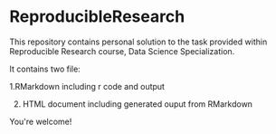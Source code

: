 # ReproducibleResearch

This repository contains personal solution to the task provided within Reproducible Research course, Data Science Specialization.

It contains two file:

1.RMarkdown including r code and output	

2. HTML document including generated ouput from RMarkdown


You're welcome!
